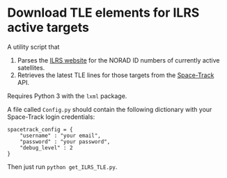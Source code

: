 
# Download TLE elements for ILRS active targets

A utility script that

1. Parses the [ILRS website] for the NORAD ID numbers of currently active satellites.
2. Retrieves the latest TLE lines for those targets from the [Space-Track] API.

Requires Python 3 with the `lxml` package.

A file called `Config.py` should contain the following dictionary with your Space-Track login credentials:

```
spacetrack_config = {
    "username" : "your email",
    "password" : "your password",
    "debug_level" : 2
}
```

Then just run `python get_ILRS_TLE.py`.

[ILRS website]: https://ilrs.cddis.eosdis.nasa.gov/missions/satellite_missions/current_missions/index.html
[Space-Track]: https://www.space-track.org/
